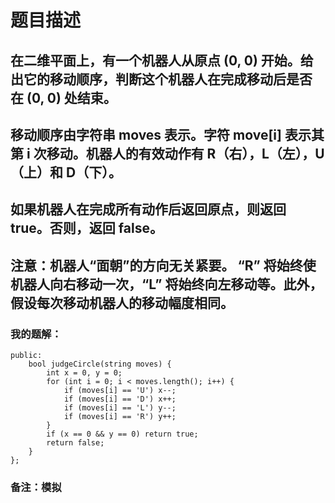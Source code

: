 # 题目描述
## 在二维平面上，有一个机器人从原点 (0, 0) 开始。给出它的移动顺序，判断这个机器人在完成移动后是否在 (0, 0) 处结束。
## 移动顺序由字符串 moves 表示。字符 move[i] 表示其第 i 次移动。机器人的有效动作有 R（右），L（左），U（上）和 D（下）。
## 如果机器人在完成所有动作后返回原点，则返回 true。否则，返回 false。
## 注意：机器人“面朝”的方向无关紧要。 “R” 将始终使机器人向右移动一次，“L” 将始终向左移动等。此外，假设每次移动机器人的移动幅度相同。
### 我的题解：
```class Solution {
public:
    bool judgeCircle(string moves) {
        int x = 0, y = 0;
        for (int i = 0; i < moves.length(); i++) {
            if (moves[i] == 'U') x--;
            if (moves[i] == 'D') x++;
            if (moves[i] == 'L') y--;
            if (moves[i] == 'R') y++;
        }
        if (x == 0 && y == 0) return true;
        return false;
    }
};
```
### **备注**：模拟